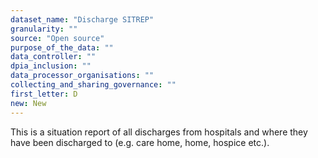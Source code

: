 ```yaml
---
dataset_name: "Discharge SITREP"
granularity: ""
source: "Open source"
purpose_of_the_data: ""
data_controller: ""
dpia_inclusion: ""
data_processor_organisations: ""
collecting_and_sharing_governance: ""
first_letter: D
new: New
---
```

This is a situation report of all discharges from hospitals and where they have been discharged to (e.g. care home, home, hospice etc.).